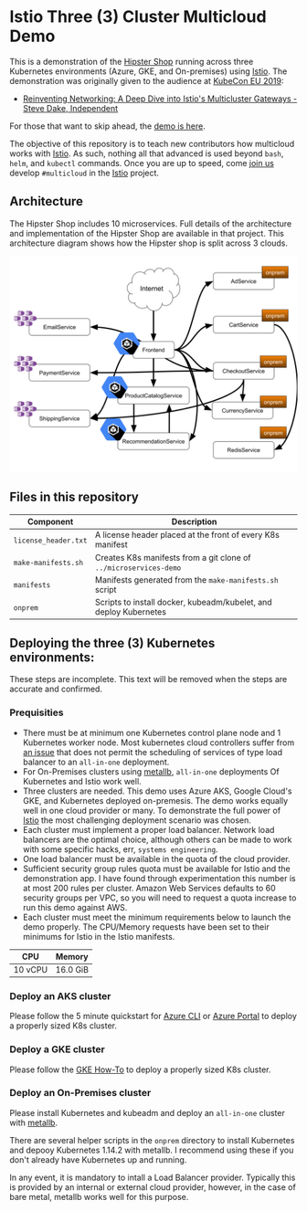 # Istio Three (3) Cluster Multicloud Demo

This is a demonstration of the [Hipster Shop](https://github.com/GoogleCloudPlatform/microservices-demo) running across three Kubernetes environments
(Azure, GKE, and On-premises) using [Istio](https://istio.io).  The
demonstration was originally given to the audience at
[KubeCon EU 2019](https://sched.co/MPbL):

- [Reinventing Networking: A Deep Dive into Istio's Multicluster Gateways - Steve Dake, Independent](https://youtu.be/-t2BfT59zJA)

For those that want to skip ahead, the
[demo is here](https://youtu.be/-t2BfT59zJA?t=982).

The objective of this repository is to teach new contributors how multicloud
works with [Istio](https://istio.io).  As such, nothing all that advanced
is used beyond `bash`, `helm`, and `kubectl` commands.  Once you are up
to speed, come [join us](https://istio.io/about/community/join/)
develop `#multicloud` in the [Istio](https://github.com/istio) project.

## Architecture

The Hipster Shop includes 10 microservices.  Full details of the architecture
and implementation of the Hipster Shop are available in that project.  This
architecture diagram shows how the Hipster shop is split across 3 clouds.

<img src="./assets/Kubecon 2019 EU - Hipster Architecture Diagram.svg">


## Files in this repository

| Component | Description |
| --- | --- |
| `license_header.txt` | A license header placed at the front of every K8s manifest |
| `make-manifests.sh` | Creates K8s manifests from a git clone of `../microservices-demo` |
| `manifests` | Manifests generated from the `make-manifests.sh` script |
| `onprem` | Scripts to install docker, kubeadm/kubelet, and deploy Kubernetes |

## Deploying the three (3) Kubernetes environments:

These steps are incomplete.  This text will be removed when the steps are
accurate and confirmed.

### Prequisities

- There must be at minimum one Kubernetes control plane node and 1 Kubernetes
  worker node.  Most kubernetes cloud controllers suffer from
  [an issue](https://github.com/kubernetes/kubeadm/issues/425)
  that does not permit the scheduling of services of type load balancer to an
  `all-in-one` deployment.
- For On-Premises clusters using
  [metallb](https://metallb.universe.tf/installation/), `all-in-one`
  deployments Of Kubernetes and Istio work well.
- Three clusters are needed.  This demo uses Azure AKS, Google Cloud's GKE,
  and Kubernetes deployed on-premesis.  The demo works equally well in one cloud
  provider or many.  To demonstrate the full power of [Istio](https://istio.io)
  the most challenging deployment scenario was chosen.
- Each cluster must implement a proper load balancer.  Network load balancers
  are the optimal choice, although others can be made to work with some
  specific hacks, err, `systems engineering`.
- One load balancer must be available in the quota of the cloud provider.
- Sufficient security group rules quota must be available for Istio and the
  demonstration app.  I have found through experimentation this number is
  at most 200 rules per cluster.  Amazon Web Services defaults to 60 security
  groups per VPC, so you will need to request a quota increase to run
  this demo against AWS.
- Each cluster must meet the minimum requirements below to launch the demo
  properly.  The CPU/Memory requests have been set to their minimums for Istio
  in the Istio manifests.

| CPU | Memory |
| --- | --- |
| 10 vCPU | 16.0 GiB |

### Deploy an AKS cluster

Please follow the 5 minute quickstart for [Azure CLI](https://docs.microsoft.com/en-us/azure/aks/kubernetes-walkthrough) or [Azure Portal](https://docs.microsoft.com/en-us/azure/aks/kubernetes-walkthrough-portal) to deploy a properly sized K8s cluster.

### Deploy a GKE cluster

Please follow the [GKE How-To](https://cloud.google.com/kubernetes-engine/docs/how-to/creating-a-cluster) to deploy a properly sized K8s cluster.

### Deploy an On-Premises cluster

Please install Kubernetes and kubeadm and deploy an `all-in-one` cluster with
[metallb](https://metallb.universe.tf/installation/).

There are several helper scripts in the `onprem` directory to install Kubernetes
and depooy Kubernetes 1.14.2 with metallb.  I recommend using these if you don't
already have Kubernetes up and running.

In any event, it is mandatory to intall a Load Balancer provider.  Typically
this is provided by an internal or external cloud provider, however, in the
case of bare metal, metallb works well for this purpose.
